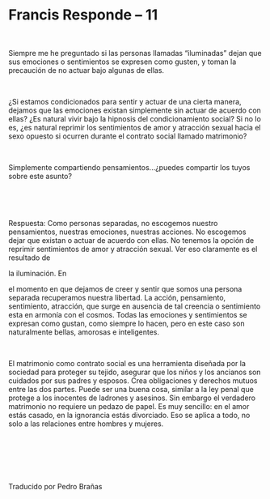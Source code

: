 # Francis Responde – 11


&nbsp;




Siempre me he preguntado si las personas llamadas &ldquo;iluminadas&rdquo; dejan que sus emociones o sentimientos se expresen como gusten, y toman la precauci&oacute;n de no actuar bajo algunas de ellas.






&nbsp;






&iquest;Si estamos condicionados para sentir y actuar de una cierta manera, dejamos que las emociones existan simplemente sin actuar de acuerdo con ellas? &iquest;Es natural vivir bajo la hipnosis del condicionamiento social? Si no lo es, &iquest;es natural reprimir los sentimientos de amor y atracci&oacute;n sexual hacia el sexo opuesto si ocurren durante el contrato social llamado matrimonio? 






&nbsp;






Simplemente compartiendo pensamientos...&iquest;puedes compartir los tuyos sobre este asunto?






&nbsp;







&nbsp;






Respuesta: Como personas separadas, no escogemos nuestro pensamientos, nuestras emociones, nuestras acciones. No escogemos dejar que existan o actuar de acuerdo con ellas. No tenemos la opci&oacute;n de reprimir sentimientos de amor y atracci&oacute;n sexual. Ver eso claramente es el resultado de 





la iluminaci&oacute;n. En





 el momento en que dejamos de creer y sentir que somos una persona separada recuperamos nuestra libertad. La acci&oacute;n, pensamiento, sentimiento, atracci&oacute;n, que surge en ausencia de tal creencia o sentimiento esta en armon&iacute;a con el cosmos. Todas las emociones y sentimientos se expresan como gustan, como siempre lo hacen, pero en este caso son naturalmente bellas, amorosas e inteligentes.






&nbsp;






El matrimonio como contrato social es una herramienta dise&ntilde;ada por la sociedad para proteger su tejido, asegurar que los ni&ntilde;os y los ancianos son cuidados por sus padres y esposos. Crea obligaciones y derechos mutuos entre las dos partes. Puede ser una buena cosa, similar a la ley penal que protege a los inocentes de ladrones y asesinos. Sin embargo el verdadero matrimonio no requiere un pedazo de papel. Es muy sencillo: en el amor est&aacute;s casado, en la ignorancia est&aacute;s divorciado. Eso se aplica a todo, no solo a las relaciones entre hombres y mujeres.






&nbsp;







&nbsp;







&nbsp;






Traducido por Pedro Bra&ntilde;as






